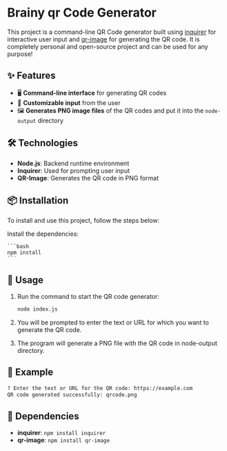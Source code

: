 # Brainy qr Code Generator

This project is a command-line QR Code generator built using [inquirer](https://www.npmjs.com/package/inquirer) for interactive user input and [qr-image](https://www.npmjs.com/package/qr-image) for generating the QR code.
It is completely personal and open-source project and can be used for any purpose!

## ✨ Features

- 🖥️ **Command-line interface** for generating QR codes
- 🔧 **Customizable input** from the user
- 🖼️ **Generates PNG image files** of the QR codes and put it into the `node-output` directory

## 🛠️ Technologies

- **Node.js**: Backend runtime environment
- **Inquirer**: Used for prompting user input
- **QR-Image**: Generates the QR code in PNG format

## 📦 Installation

To install and use this project, follow the steps below:

Install the dependencies:

    ```bash
    npm install
    ```

## 🚀 Usage

1. Run the command to start the QR code generator:

   ```bash
   node index.js
   ```

2. You will be prompted to enter the text or URL for which you want to generate the QR code.
3. The program will generate a PNG file with the QR code in node-output directory.

## 📝 Example

```bash
? Enter the text or URL for the QR code: https://example.com
QR code generated successfully: qrcode.png
```

## 📖 Dependencies

- **inquirer**: `npm install inquirer`
- **qr-image**: `npm install qr-image`
